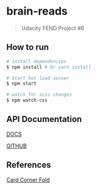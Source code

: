 # brain-reads

> Udacity FEND Project #6
## How to run

``` bash
# install dependencies
$ npm install # Or yarn install

# Start hot load server
$ npm start

# watch for scss changes
$ npm watch-css
```
## API Documentation
[DOCS](https://apie.xyz/)

[GITHUB](https://github.com/forrestw92/my-reads-api)
## References
[Card Corner Fold](https://codepen.io/brownerd/pen/lEHwL)
